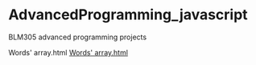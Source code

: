 # AdvancedProgramming_javascript
BLM305 advanced programming projects 

Words' array.html
<a href= " https://alaamarawi.github.io/AdvancedProgramming_javascript/Words'%20array.html ">Words' array.html </a>
